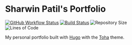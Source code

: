 # Sharwin Patil's Portfolio

[![GitHub Workflow Status](https://img.shields.io/github/actions/workflow/status/Sharwin24/sharwin24.github.io/hugo.yml?branch=main&style=flat)](https://github.com/Sharwin24/sharwin24.github.io/actions)
[![Build Status](https://actions-badge.atrox.dev/Sharwin24/sharwin24.github.io/badge?ref=main)](https://actions-badge.atrox.dev/Sharwin24/sharwin24.github.io/goto?ref=main)
![Repository Size](https://img.shields.io/github/repo-size/Sharwin24/sharwin24.github.io)
![Lines of Code](https://img.shields.io/tokei/lines/github/Sharwin24/sharwin24.github.io)

My personal portfolio built with [Hugo](https://gohugo.io/) with the [Toha](https://github.com/hugo-toha/toha) theme.
